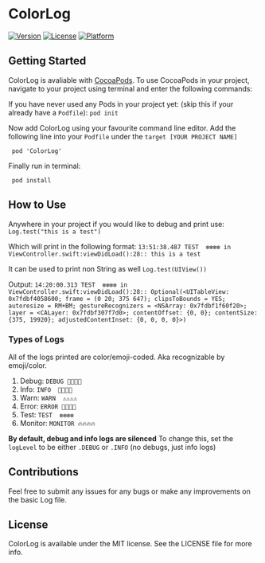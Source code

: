 # ColorLog

[![Version](https://img.shields.io/cocoapods/v/ColorLog.svg?style=flat)](https://cocoapods.org/pods/ColorLog)
[![License](https://img.shields.io/cocoapods/l/ColorLog.svg?style=flat)](https://cocoapods.org/pods/ColorLog)
[![Platform](https://img.shields.io/cocoapods/p/ColorLog.svg?style=flat)](https://cocoapods.org/pods/ColorLog)

## Getting Started

ColorLog is avaliable with [CocoaPods](https://cocoapods.org). To use CocoaPods in your project,
navigate to your project using terminal and enter the following commands:

If you have never used any Pods in your project yet: (skip this if your already have a `Podfile`):
``` pod init ```

Now add ColorLog using your favourite command line editor. Add the following line into your `Podfile` under the `target [YOUR PROJECT NAME]`

``` pod 'ColorLog'```

Finally run in terminal:

``` pod install```

## How to Use

Anywhere in your project if you would like to debug and print use:
``` Log.test("this is a test") ```

Which will print in the following format:
```13:51:38.487 TEST  ❇️❇️❇️❇️ in ViewController.swift:viewDidLoad():28:: this is a test```

It can be used to print non String as well
``` Log.test(UIView()) ```

Output:
```14:20:00.313 TEST  ❇️❇️❇️❇️ in ViewController.swift:viewDidLoad():28:: Optional(<UITableView: 0x7fdbf4058600; frame = (0 20; 375 647); clipsToBounds = YES; autoresize = RM+BM; gestureRecognizers = <NSArray: 0x7fdbf1f60f20>; layer = <CALayer: 0x7fdbf307f7d0>; contentOffset: {0, 0}; contentSize: {375, 19920}; adjustedContentInset: {0, 0, 0, 0}>)```

### Types of Logs

All of the logs printed are color/emoji-coded. Aka recognizable by emoji/color.

1. Debug: `DEBUG 🐝🐝🐝🐝`
2. Info: `INFO  🖤🖤🖤🖤`
3. Warn: `WARN  ⚠️⚠️⚠️⚠️`
4. Error: `ERROR 🛑🛑🛑🛑`
5. Test: `TEST  ❇️❇️❇️❇️`
6. Monitor: `MONITOR 🔥🔥🔥🔥`

**By default, debug and info logs are silenced** To change this, set the `logLevel` to be either `.DEBUG`  or `.INFO` (no debugs, just info logs)

## Contributions

Feel free to submit any issues for any bugs or make any improvements on the basic Log file. 

## License

ColorLog is available under the MIT license. See the LICENSE file for more info.
